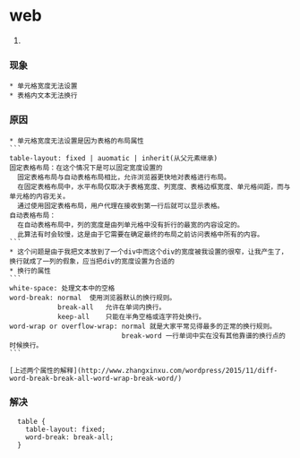 # web
1. 
  ### 现象
    * 单元格宽度无法设置
    * 表格内文本无法换行
  ### 原因
    * 单元格宽度无法设置是因为表格的布局属性
    ```
    table-layout: fixed | auomatic | inherit(从父元素继承)
    固定表格布局：在这个情况下是可以固定宽度设置的
      固定表格布局与自动表格布局相比，允许浏览器更快地对表格进行布局。
      在固定表格布局中，水平布局仅取决于表格宽度、列宽度、表格边框宽度、单元格间距，而与单元格的内容无关。
      通过使用固定表格布局，用户代理在接收到第一行后就可以显示表格。
    自动表格布局：
      在自动表格布局中，列的宽度是由列单元格中没有折行的最宽的内容设定的。
      此算法有时会较慢，这是由于它需要在确定最终的布局之前访问表格中所有的内容。
    ```
    * 这个问题是由于我把文本放到了一个div中而这个div的宽度被我设置的很窄，让我产生了，换行就成了一列的假象，应当把div的宽度设置为合适的
    * 换行的属性
    ```
    white-space: 处理文本中的空格
    word-break: normal	使用浏览器默认的换行规则。
                break-all	允许在单词内换行。
                keep-all	只能在半角空格或连字符处换行。
    word-wrap or overflow-wrap: normal 就是大家平常见得最多的正常的换行规则。
                                break-word 一行单词中实在没有其他靠谱的换行点的时候换行。
    ```

    [上述两个属性的解释](http://www.zhangxinxu.com/wordpress/2015/11/diff-word-break-break-all-word-wrap-break-word/)

  ### 解决
  ```
    table {
      table-layout: fixed;
      word-break: break-all;
    }
  ```